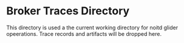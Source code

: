 # Broker Traces Directory

This directory is used a the current working directory for noitd
glider opeerations.  Trace records and artifacts will be dropped here.
